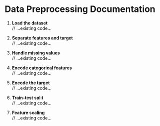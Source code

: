 # Data Preprocessing Documentation

1. **Load the dataset**  
   // ...existing code...

2. **Separate features and target**  
   // ...existing code...

3. **Handle missing values**  
   // ...existing code...

4. **Encode categorical features**  
   // ...existing code...

5. **Encode the target**  
   // ...existing code...

6. **Train-test split**  
   // ...existing code...

7. **Feature scaling**  
   // ...existing code...
